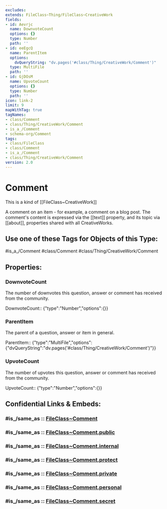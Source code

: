 ```yaml
---
excludes: 
extends: FileClass~Thing/FileClass~CreativeWork
fields:
- id: Aevrjc
  name: DownvoteCount
  options: {}
  type: Number
  path: ''
- id: eeEgcQ
  name: ParentItem
  options:
    dvQueryString: "dv.pages('#class/Thing/CreativeWork/Comment')"
  type: MultiFile
  path: ''
- id: GjDOsM
  name: UpvoteCount
  options: {}
  type: Number
  path: ''
icon: link-2
limit: 9
mapWithTag: true
tagNames:
- class/Comment
- class/Thing/CreativeWork/Comment
- is_a_/Comment
- schema-org/Comment
tags:
- class/FileClass
- class/Comment
- is_a_/Comment
- class/Thing/CreativeWork/Comment
version: 2.0
---
```


# Comment
This is a kind of [[FileClass~CreativeWork]]

A comment on an item - for example, a comment on a blog post. The comment's content is expressed via the [[text]] property, and its topic via [[about]], properties shared with all CreativeWorks.


## Use one of these Tags for Objects of this Type:

#is_a_/Comment
#class/Comment
#class/Thing/CreativeWork/Comment

## Properties:

### DownvoteCount
The number of downvotes this question, answer or comment has received from the community.

DownvoteCount:: {"type":"Number","options":{}}

### ParentItem
The parent of a question, answer or item in general.

ParentItem:: {"type":"MultiFile","options":{"dvQueryString":"dv.pages('#class/Thing/CreativeWork/Comment')"}}

### UpvoteCount
The number of upvotes this question, answer or comment has received from the community.

UpvoteCount:: {"type":"Number","options":{}}


## Confidential Links & Embeds: 

### #is_/same_as :: [FileClass~Comment](/_Standards/fileClass/FileClass~Thing/FileClass~CreativeWork/FileClass~Comment.md) 

### #is_/same_as :: [FileClass~Comment.public](/_public/fileClass/FileClass~Thing/FileClass~CreativeWork/FileClass~Comment.public.md) 

### #is_/same_as :: [FileClass~Comment.internal](/_internal/fileClass/FileClass~Thing/FileClass~CreativeWork/FileClass~Comment.internal.md) 

### #is_/same_as :: [FileClass~Comment.protect](/_protect/fileClass/FileClass~Thing/FileClass~CreativeWork/FileClass~Comment.protect.md) 

### #is_/same_as :: [FileClass~Comment.private](/_private/fileClass/FileClass~Thing/FileClass~CreativeWork/FileClass~Comment.private.md) 

### #is_/same_as :: [FileClass~Comment.personal](/_personal/fileClass/FileClass~Thing/FileClass~CreativeWork/FileClass~Comment.personal.md) 

### #is_/same_as :: [FileClass~Comment.secret](/_secret/fileClass/FileClass~Thing/FileClass~CreativeWork/FileClass~Comment.secret.md)

